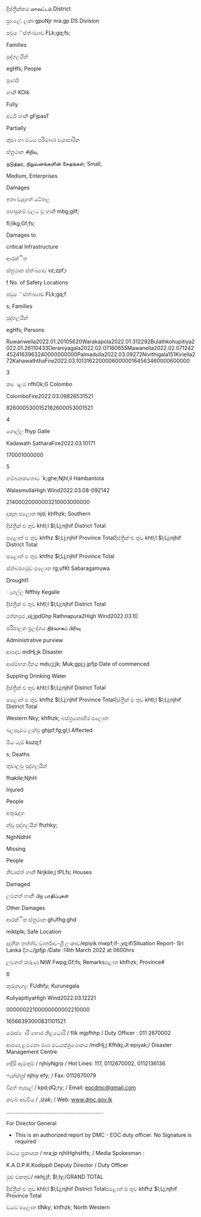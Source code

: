 දිස්ත්‍රික්කය மாவட்டம் District

ප්‍රා.ලේ. ලකා gpuNjr nra.gp DS Division

පවුේ ස්ත්‍ංඛ්‍යාව FLk;gq;fs;

Families

පුද්ගලයින්

egHfs; People

පූර්ණ

හානි KOik

Fully

අර්ධ හානි gFjpasT

Partially

කුඩා හා මධය පරිමාණ වයාපාරික

ස්ත්‍රථාන சிறிய,

நடுத்தர, நிறுவனங்களின் சேதங்கள்; Small,

Medium, Enterprises

Damages

ඉතා වැදගත් යටිතල

පහසුකම් වලට වූ හානි mbg;gilf;

fl;likg;Gf;fs;

Damages to

critical Infrastructure

ආරක්ිත

ස්ත්‍රථාන ස්ත්‍ංඛ්‍යාව vz;zpf;i

f No. of Safety Locations

පවුේ ස්ත්‍ංඛ්‍යාව FLk;gq;f

s; Families

පුද්ගලයින්

egHfs; Persons

Ruwanwella2022.01.20105620Warakapola2022.01.312292Bulathkohupitiya2022.01.26110433Deraniyagala2022.02.07160655Mawanella2022.02.0712424524163963240000000000Palmadulla2022.03.09272Nivithigala151Kiriella272KahawaththaFire2022.03.101316220000600000164563460000600000

3

ක ොළඹ nfhOk;G Colombo

ColomboFire2022.03.09826531521

8260005300152182600053001521

4

ගොල්ල fhyp Galle

Kadawath SatharaFire2022.03.10171

170001000000

5

හම්බනකතොට `k;ghe;Njhl;il Hambantota

WalasmullaHigh Wind2022.03.08-092142

21400020000003210003000000

දකුනු පලොත njd; khfhzk; Southern

දිස්ත්‍රික් එ තුව khtl;l $l;Lj;njhif District Total

පළොත් ඵ තුව khfhz $l;Lj;njhif Province Totalදිස්ත්‍රික් එ තුව khtl;l $l;Lj;njhif District Total

පළොත් ඵ තුව khfhz $l;Lj;njhif Province Total

ස්ත්‍බරගමුව පලොත rg;ufKt Sabaragamuwa

Drought1

ෑගල්ල Nffhiy Kegalle

දිස්ත්‍රික් එ තුව khtl;l $l;Lj;njhif District Total

රත්නපුර ,uj;jpdGhp Rathnapura2High Wind2022.03.10

පරිපාලන ප්‍රලද්ශය நிர்வாகப் பிரிவு

Administrative purview

ආපදාව mdHj;jk Disaster

ආරම්භක දිනය mdu;j;jk; Muk;gpj;j jpfjp Date of commenced

Suppling Drinking Water

දිස්ත්‍රික් එ තුව khtl;l $l;Lj;njhif District Total

පළොත් ඵ තුව khfhz $l;Lj;njhif Province Totalදිස්ත්‍රික් එ තුව khtl;l $l;Lj;njhif District Total

Western Nky; khfhzk; බස්ත්‍රනොහිර පලොත

බලපෑමට ලක්වු ghjpf;fg;gl;l Affected

මිය යෑම් kuzq;f

s; Deaths

තුවාලවු පුද්ගලයින්

fhakile;NjhH

Injured

People

අතුරුදහ

න්වූ පුද්ගලයින් fhzhky;

NghNdhH

Missing

People

නිවාස්ත්‍ හානි Nrjkile;j tPLfs; Houses

Damaged

ලවනත් හානි பிற பாதிப்புகள்

Other Damages

ආරක්ිත ස්ත්‍රථාන ghJfhg;ghd

miktplk; Safe Location

දදනික තත්ත්ව වාර්තාව-ශ්‍රී ලංකාව/epiyik mwpf;if-,yq;if/Situation Report- Sri Lanka දිනය/jpfjp /Date :14th March 2022 at 0600hrs

ලවනත් කරුණු NtW Fwpg;Gf;fs; Remarksපළාත khfhzk; Province#

6

කුරුනෑගල FUdhfy; Kurunegala

KuliyapitiyaHigh Wind2022.03.12221

00000022100000000002210000

16566393000831101521

රොජ ොරි භොර නිළධොරි / flik mjpfhhp / Duty Officer : 011 2670002

ආපදො ළමනො රණ මධයස්ත්‍රථොනය /mdHj;j Kfhikj;Jt epiyak;/ Disaster Management Centre

හදිසි ඇමතුම් / njhiyNgrp / Hot Lines: 117, 0112670002, 0112136136

ෆැක්ස්ත්‍ර/ njhiy efy; / Fax: 0112670079

විදුත් තැපැල් / kpd;dQ;ry; / Email: eocdmc@gmail.com

කවබ් අඩවිය / ,izak; / Web: www.dmc.gov.lk

……………………………………………………….

For Director General

* This is an authorized report by DMC - EOC duty officer. No Signature is required

මාධය ප්‍රකාශක / nra;jp njhlHghsHfs; / Media Spokesman :

K.A.D.P.K.Kodippili Deputy Director / Duty Officer

මුළු එකතුව/ nkhj;jf; $l;ly;/GRAND TOTAL

දිස්ත්‍රික් එ තුව khtl;l $l;Lj;njhif District Totalපළොත් ඵ තුව khfhz $l;Lj;njhif Province Total

වයඹ පලොත tlNky; khfhzk; North Western